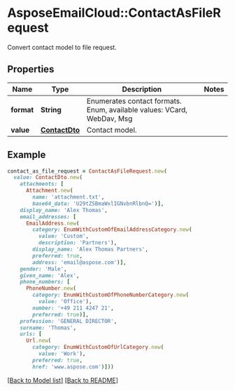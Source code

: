 # AsposeEmailCloud::ContactAsFileRequest

Convert contact model to file request.             

## Properties
Name | Type | Description | Notes
---- | ---- | ----------- | -----
**format** |**String** | Enumerates contact formats. Enum, available values: VCard, WebDav, Msg | 
**value** |[**ContactDto**](ContactDto.md) | Contact model.              | 


## Example
```ruby
contact_as_file_request = ContactAsFileRequest.new(
  value: ContactDto.new(
    attachments: [
      Attachment.new(
        name: 'attachment.txt',
        base64_data: 'U29tZSBmaWxlIGNvbnRlbnQ=')],
    display_name: 'Alex Thomas',
    email_addresses: [
      EmailAddress.new(
        category: EnumWithCustomOfEmailAddressCategory.new(
          value: 'Custom',
          description: 'Partners'),
        display_name: 'Alex Thomas Partners',
        preferred: true,
        address: 'email@aspose.com')],
    gender: 'Male',
    given_name: 'Alex',
    phone_numbers: [
      PhoneNumber.new(
        category: EnumWithCustomOfPhoneNumberCategory.new(
          value: 'Office'),
        number: '+49 211 4247 21',
        preferred: true)],
    profession: 'GENERAL DIRECTOR',
    surname: 'Thomas',
    urls: [
      Url.new(
        category: EnumWithCustomOfUrlCategory.new(
          value: 'Work'),
        preferred: true,
        href: 'www.aspose.com')]))
```


[[Back to Model list]](Models.md) [[Back to README]](README.md)
